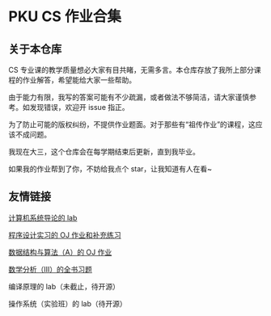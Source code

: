 # PKU CS 作业合集

## 关于本仓库

CS 专业课的教学质量想必大家有目共睹，无需多言。本仓库存放了我所上部分课程的作业解答，希望能给大家一些帮助。

由于能力有限，我写的答案可能有不少疏漏，或者做法不够简洁，请大家谨慎参考。如发现错误，欢迎开 issue 指正。

为了防止可能的版权纠纷，不提供作业题面。对于那些有“祖传作业”的课程，这应该不成问题。

我现在大三，这个仓库会在每学期结束后更新，直到我毕业。

如果我的作业帮到了你，不妨给我点个 star，让我知道有人在看~

## 友情链接

[计算机系统导论的 lab](https://github.com/CS-icez/introduction-to-computer-systems)

[程序设计实习的 OJ 作业和补充练习](https://github.com/CS-icez/practice-of-programming-in-c-and-cpp)

[数据结构与算法（A）的 OJ 作业](https://github.com/CS-icez/data-structure-and-algorithm)

[数学分析（Ⅲ）的全书习题](https://www.zhihu.com/column/c_1593381605103681536)

编译原理的 lab（未截止，待开源）

操作系统（实验班）的 lab（待开源）